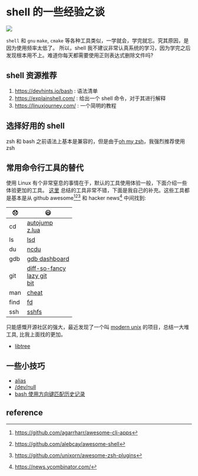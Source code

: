 # shell 的一些经验之谈

![](https://preview.redd.it/8a7tpszpdgj41.png?width=640&height=360&crop=smart&auto=webp&s=04e05726a9bb67ff47a8599101931409953859a0)

`shell` 和 `gnu` `make`, `cmake` 等各种工具类似，一学就会，学完就忘。究其原因，是因为使用频率太低了。
所以，shell 我不建议非常认真系统的学习，因为学完之后发现根本用不上。难道你每天都需要使用正则表达式删除文件吗?

## shell 资源推荐
1. https://devhints.io/bash  : 语法清单
2. https://explainshell.com/ : 给出一个 shell 命令，对于其进行解释
3. https://linuxjourney.com/ : 一个简明的教程

## 选择好用的 shell
zsh 和 bash 之前语法上基本是兼容的，但是由于[oh my zsh](https://github.com/ohmyzsh/ohmyzsh)，我强烈推荐使用 zsh

## 常用命令行工具的替代
使用 Linux 有个非常窒息的事情在于，默认的工具使用体验一般，下面介绍一些体验更加的工具。
[这里](https://css.csail.mit.edu/jitk/) 总结的工具非常不错，下面是我自己的补充。这些工具都是基本是从 github awesome[^1][^2][^3] 和 hacker news[^4] 中间找到:

| 😞   | 😃                                                                                                                                                                |
|------|-------------------------------------------------------------------------------------------------------------------------------------------------------------------|
| cd   | [autojump](https://github.com/wting/autojump) <br> [z.lua](https://github.com/skywind3000/z.lua)                                                                  |
| ls   | [lsd](https://github.com/Peltoche/lsd)                                                                                                                            |
| du   | [ncdu](https://dev.yorhel.nl/ncdu)                                                                                                                                |
| gdb  | [gdb dashboard](https://github.com/cyrus-and/gdb-dashboard)                                                                                                       |
| git  | [diff-so-fancy](https://github.com/so-fancy/diff-so-fancy) <br> [lazy git](https://github.com/jesseduffield/lazygit) <br> [bit](https://github.com/chriswalz/bit) |
| man  | [cheat](https://github.com/chubin/cheat.sh)                                                                                                                       |
| find | [fd](https://github.com/chinanf-boy/fd-zh)                                                                                                                        |
| ssh  | [sshfs](https://github.com/libfuse/sshfs)

只能感慨开源社区的强大，最近发现了一个叫 [modern unix](https://github.com/ibraheemdev/modern-unix) 的项目，总结一大堆工具, 比我上面找的更加。

- [libtree](https://github.com/ibraheemdev/modern-unix)

## 一些小技巧
- [alias](https://thorsten-hans.com/5-types-of-zsh-aliases)
- [/dev/null](https://www.putorius.net/introduction-to-dev-null.html)
- [bash 使用方向键匹配历史记录](https://askubuntu.com/questions/59846/bash-history-search-partial-up-arrow)

## reference
[^1]: https://github.com/agarrharr/awesome-cli-apps
[^2]: https://github.com/alebcay/awesome-shell
[^3]: https://github.com/unixorn/awesome-zsh-plugins
[^4]: https://news.ycombinator.com/
